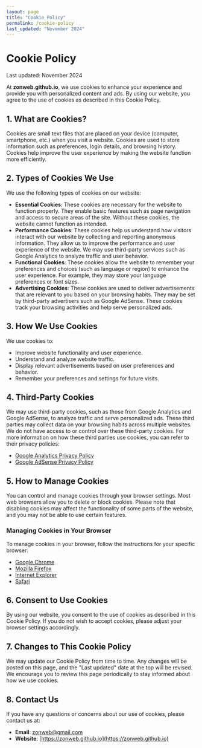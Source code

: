```yaml
---
layout: page
title: "Cookie Policy"
permalink: /cookie-policy
last_updated: "November 2024"
---
```


# Cookie Policy

Last updated: November 2024

At **zonweb.github.io**, we use cookies to enhance your experience and provide you with personalized content and ads. By using our website, you agree to the use of cookies as described in this Cookie Policy.

## 1. What are Cookies?
Cookies are small text files that are placed on your device (computer, smartphone, etc.) when you visit a website. Cookies are used to store information such as preferences, login details, and browsing history. Cookies help improve the user experience by making the website function more efficiently.

## 2. Types of Cookies We Use
We use the following types of cookies on our website:

- **Essential Cookies**: These cookies are necessary for the website to function properly. They enable basic features such as page navigation and access to secure areas of the site. Without these cookies, the website cannot function as intended.
- **Performance Cookies**: These cookies help us understand how visitors interact with our website by collecting and reporting anonymous information. They allow us to improve the performance and user experience of the website. We may use third-party services such as Google Analytics to analyze traffic and user behavior.
- **Functional Cookies**: These cookies allow the website to remember your preferences and choices (such as language or region) to enhance the user experience. For example, they may store your language preferences or font sizes.
- **Advertising Cookies**: These cookies are used to deliver advertisements that are relevant to you based on your browsing habits. They may be set by third-party advertisers such as Google AdSense. These cookies track your browsing activities and help serve personalized ads.

## 3. How We Use Cookies
We use cookies to:

- Improve website functionality and user experience.
- Understand and analyze website traffic.
- Display relevant advertisements based on user preferences and behavior.
- Remember your preferences and settings for future visits.

## 4. Third-Party Cookies
We may use third-party cookies, such as those from Google Analytics and Google AdSense, to analyze traffic and serve personalized ads. These third parties may collect data on your browsing habits across multiple websites. We do not have access to or control over these third-party cookies. For more information on how these third parties use cookies, you can refer to their privacy policies:

- [Google Analytics Privacy Policy](https://policies.google.com/privacy)
- [Google AdSense Privacy Policy](https://policies.google.com/technologies/ads)

## 5. How to Manage Cookies
You can control and manage cookies through your browser settings. Most web browsers allow you to delete or block cookies. Please note that disabling cookies may affect the functionality of some parts of the website, and you may not be able to use certain features.

### Managing Cookies in Your Browser
To manage cookies in your browser, follow the instructions for your specific browser:

- [Google Chrome](https://support.google.com/chrome/answer/95647?hl=en)
- [Mozilla Firefox](https://support.mozilla.org/en-US/kb/enable-and-disable-cookies-website-preferences)
- [Internet Explorer](https://support.microsoft.com/en-us/help/17442/windows-internet-explorer-delete-manage-cookies)
- [Safari](https://support.apple.com/guide/safari/manage-cookies-and-website-data-sfri11471/mac)

## 6. Consent to Use Cookies
By using our website, you consent to the use of cookies as described in this Cookie Policy. If you do not wish to accept cookies, please adjust your browser settings accordingly.

## 7. Changes to This Cookie Policy
We may update our Cookie Policy from time to time. Any changes will be posted on this page, and the "Last updated" date at the top will be revised. We encourage you to review this page periodically to stay informed about how we use cookies.

## 8. Contact Us
If you have any questions or concerns about our use of cookies, please contact us at:

- **Email**: [zonweb@gmail.com](mailto:zonweb@gmail.com)
- **Website**: [https://zonweb.github.io](https://zonweb.github.io)
